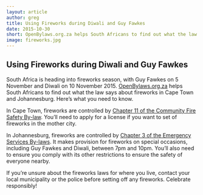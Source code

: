 ```yaml
---
layout: article
author: greg
title: Using Fireworks during Diwali and Guy Fawkes
date: 2015-10-30
short: OpenBylaws.org.za helps South Africans to find out what the law says about fireworks in Cape Town and Johannesburg.
image: fireworks.jpg
---
```


## Using Fireworks during Diwali and Guy Fawkes

South Africa is heading into fireworks season, with Guy Fawkes on 5 November and Diwali on 10 November 2015. [OpenBylaws.org.za](https://openbylaws.org.za/) helps South Africans to find out what the law says about fireworks in Cape Town and Johannesburg. Here’s what you need to know.

In Cape Town, fireworks are controlled by [Chapter 11 of the Community Fire Safety By-law](https://openbylaws.org.za/za-cpt/act/by-law/2002/community-fire-safety/chapter/11/). You’ll need to apply for a license if you want to set of fireworks in the mother city.

In Johannesburg, fireworks are controlled by [Chapter 3 of the Emergency Services By-laws](https://openbylaws.org.za/za-jhb/act/by-law/2004/emergency-services-bylaws/chapter/3/). It makes provision for fireworks on special occasions, including Guy Fawkes and Diwali, between 7pm and 10pm. You’ll also need to ensure you comply with its other restrictions to ensure the safety of everyone nearby.

If you’re unsure about the fireworks laws for where you live, contact your local municipality or the police before setting off any fireworks. Celebrate responsibly!